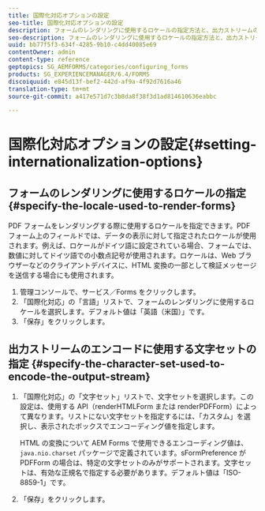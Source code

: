 ```yaml
---
title: 国際化対応オプションの設定
seo-title: 国際化対応オプションの設定
description: フォームのレンダリングに使用するロケールの指定方法と、出力ストリームのエンコードに使用する文字セットの指定方法について説明します。
seo-description: フォームのレンダリングに使用するロケールの指定方法と、出力ストリームのエンコードに使用する文字セットの指定方法について説明します。
uuid: bb77f5f3-634f-4285-9b10-c4dd40085e69
contentOwner: admin
content-type: reference
geptopics: SG_AEMFORMS/categories/configuring_forms
products: SG_EXPERIENCEMANAGER/6.4/FORMS
discoiquuid: e845d13f-bef2-442d-af9a-4f92d7616a46
translation-type: tm+mt
source-git-commit: a417e571d7c3b8da8f38f3d1ad814610636eabbc

---
```



# 国際化対応オプションの設定{#setting-internationalization-options}

## フォームのレンダリングに使用するロケールの指定 {#specify-the-locale-used-to-render-forms}

PDF フォームをレンダリングする際に使用するロケールを指定できます。PDF フォーム上のフィールドでは、データの表示に対して指定されたロケールが使用されます。例えば、ロケールがドイツ語に設定されている場合、フォームでは、数値に対してドイツ語での小数点記号が使用されます。ロケールは、Web ブラウザーなどのクライアントデバイスに、HTML 変換の一部として検証メッセージを送信する場合にも使用されます。

1. 管理コンソールで、サービス／Forms をクリックします。
1. 「国際化対応」の「言語」リストで、フォームのレンダリングに使用するロケールを選択します。デフォルト値は「英語（米国）」です。
1. 「保存」をクリックします。

## 出力ストリームのエンコードに使用する文字セットの指定 {#specify-the-character-set-used-to-encode-the-output-stream}

1. 「国際化対応」の「文字セット」リストで、文字セットを選択します。この設定は、使用する API（renderHTMLForm または renderPDFForm）によって異なります。リストにない文字セットを指定するには、「カスタム」を選択し、表示されたボックスでエンコーディング値を指定します。

   HTML の変換について AEM Forms で使用できるエンコーディング値は、`java.nio.charset` パッケージで定義されています。sFormPreference が PDFForm の場合は、特定の文字セットのみがサポートされます。文字セットは、有効な正規名で指定する必要があります。デフォルト値は「ISO-8859-1」です。

1. 「保存」をクリックします。

